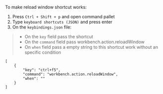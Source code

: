 To make reload window shortcut works:

 1. Press `Ctrl + Shift + p` and open command pallet
 2. Type `keyboard shortcuts (JSON)` and press enter
 3. On the `keybindings.json` file:
 >- On the `key` field pass the shortcut
 >- On the `command` field pass workbench.action.reloadWindow
 >- On `when` field pass a empty string to this shortcut work without an specific condition
```
[
    {
        "key": "ctrl+f5",
        "command": "workbench.action.reloadWindow",
        "when": ""
    }
]
```